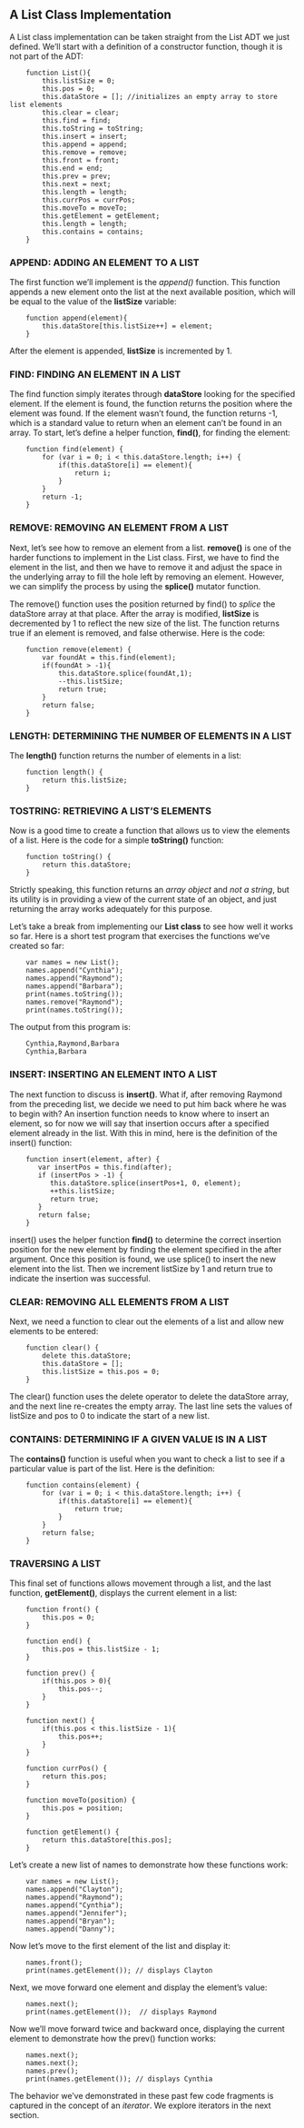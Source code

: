## A List Class Implementation

A List class implementation can be taken straight from the List ADT we just defined. We’ll start with a definition of a constructor function, though it is not part of the ADT:
```
    function List(){
        this.listSize = 0;
        this.pos = 0;
        this.dataStore = []; //initializes an empty array to store list elements
        this.clear = clear;
        this.find = find;
        this.toString = toString;
        this.insert = insert;
        this.append = append;
        this.remove = remove;
        this.front = front;
        this.end = end;
        this.prev = prev;
        this.next = next;
        this.length = length;
        this.currPos = currPos;
        this.moveTo = moveTo;
        this.getElement = getElement;
        this.length = length;
        this.contains = contains;
    }
```

### APPEND: ADDING AN ELEMENT TO A LIST

The first function we’ll implement is the *append()* function. This function appends a new element onto the list at the next available position, which will be equal to the value of the **listSize** variable:
```
    function append(element){
        this.dataStore[this.listSize++] = element;
    }
```
After the element is appended, **listSize** is incremented by 1.

### FIND: FINDING AN ELEMENT IN A LIST

The find function simply iterates through **dataStore** looking for the specified element. If the element is found, the function returns the position where the element was found. If the element wasn’t found, the function returns -1, which is a standard value to return when an element can’t be found in an array. To start, let’s define a helper function, **find()**, for finding the element:
```
    function find(element) {
        for (var i = 0; i < this.dataStore.length; i++) {
            if(this.dataStore[i] == element){
                return i;
            }
        }
        return -1;
    }
```

### REMOVE: REMOVING AN ELEMENT FROM A LIST

Next, let’s see how to remove an element from a list. **remove()** is one of the harder functions to implement in the List class. First, we have to find the element in the list, and then we have to remove it and adjust the space in the underlying array to fill the hole left by removing an element. However, we can simplify the process by using the **splice()** mutator function.

The remove() function uses the position returned by find() to *splice* the dataStore array at that place. After the array is modified, **listSize** is decremented by 1 to reflect the new size of the list. The function returns true if an element is removed, and false otherwise. Here is the code:
```
    function remove(element) {
        var foundAt = this.find(element);
        if(foundAt > -1){
            this.dataStore.splice(foundAt,1);
            --this.listSize;
            return true;
        }
        return false;
    }
```

### LENGTH: DETERMINING THE NUMBER OF ELEMENTS IN A LIST

The **length()** function returns the number of elements in a list:
```
    function length() {
        return this.listSize;
    }
```

### TOSTRING: RETRIEVING A LIST’S ELEMENTS

Now is a good time to create a function that allows us to view the elements of a list. Here is the code for a simple **toString()** function:
```
    function toString() {
        return this.dataStore;
    }
```
Strictly speaking, this function returns an *array object* and *not a string*, but its utility is in providing a view of the current state of an object, and just returning the array works adequately for this purpose.

Let’s take a break from implementing our **List class** to see how well it works so far. Here is a short test program that exercises the functions we’ve created so far:
```
    var names = new List();
    names.append("Cynthia");
    names.append("Raymond");
    names.append("Barbara");
    print(names.toString());
    names.remove("Raymond");
    print(names.toString());
```
The output from this program is:
```
    Cynthia,Raymond,Barbara
    Cynthia,Barbara
```

### INSERT: INSERTING AN ELEMENT INTO A LIST

The next function to discuss is **insert()**. What if, after removing Raymond from the preceding list, we decide we need to put him back where he was to begin with? An insertion function needs to know where to insert an element, so for now we will say that insertion occurs after a specified element already in the list. With this in mind, here is the definition of the insert() function:
```
    function insert(element, after) {
       var insertPos = this.find(after);
       if (insertPos > -1) {
          this.dataStore.splice(insertPos+1, 0, element);
          ++this.listSize;
          return true;
       }
       return false;
    }
```
insert() uses the helper function **find()** to determine the correct insertion position for the new element by finding the element specified in the after argument. Once this position is found, we use splice() to insert the new element into the list. Then we increment listSize by 1 and return true to indicate the insertion was successful.

### CLEAR: REMOVING ALL ELEMENTS FROM A LIST

Next, we need a function to clear out the elements of a list and allow new elements to be entered:
```
    function clear() {
        delete this.dataStore;
        this.dataStore = [];
        this.listSize = this.pos = 0;
    }
```
The clear() function uses the delete operator to delete the dataStore array, and the next line re-creates the empty array. The last line sets the values of listSize and pos to 0 to indicate the start of a new list.

### CONTAINS: DETERMINING IF A GIVEN VALUE IS IN A LIST

The **contains()** function is useful when you want to check a list to see if a particular value is part of the list. Here is the definition:
```
    function contains(element) {
        for (var i = 0; i < this.dataStore.length; i++) {
            if(this.dataStore[i] == element){
                return true;
            }
        }
        return false;
    }
```

### TRAVERSING A LIST

This final set of functions allows movement through a list, and the last function, **getElement()**, displays the current element in a list:
```
    function front() {
        this.pos = 0;
    }

    function end() {
        this.pos = this.listSize - 1;
    }

    function prev() {
        if(this.pos > 0){
            this.pos--;
        }
    }

    function next() {
        if(this.pos < this.listSize - 1){
            this.pos++;
        }
    }

    function currPos() {
        return this.pos;
    }

    function moveTo(position) {
        this.pos = position;
    }

    function getElement() {
        return this.dataStore[this.pos];
    }
```

Let’s create a new list of names to demonstrate how these functions work:
```
    var names = new List();
    names.append("Clayton");
    names.append("Raymond");
    names.append("Cynthia");
    names.append("Jennifer");
    names.append("Bryan");
    names.append("Danny");
```
Now let’s move to the first element of the list and display it:
```
    names.front();
    print(names.getElement()); // displays Clayton
```
Next, we move forward one element and display the element’s value:
```
    names.next();
    print(names.getElement());  // displays Raymond
```
Now we’ll move forward twice and backward once, displaying the current element to demonstrate how the prev() function works:
```
    names.next();
    names.next();
    names.prev();
    print(names.getElement()); // displays Cynthia
```
The behavior we’ve demonstrated in these past few code fragments is captured in the concept of an *iterator*. We explore iterators in the next section.
